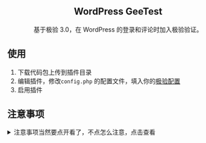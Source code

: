 <h2 align="center">WordPress GeeTest</h2>

<p align="center">
基于极验 3.0，在 WordPress 的登录和评论时加入极验验证。
</p>

## 使用

1. 下载代码包上传到插件目录
2. 编辑插件，修改`config.php` 的配置文件，填入你的[极验配置](https://gtaccount.geetest.com/sensebot/overview/)
3. 启用插件


## 注意事项

<details>
<summary>注意事项当然要点开看了，不点怎么注意，点击查看</summary>

 1. 插件没有设置页面
 2. `layer`和`jquery`默认引用`CDN`外链，如果失效请手动修改去掉注释
 3. 极验验证码位置`css`样式不兼容的话需要自己调
 
</details>
